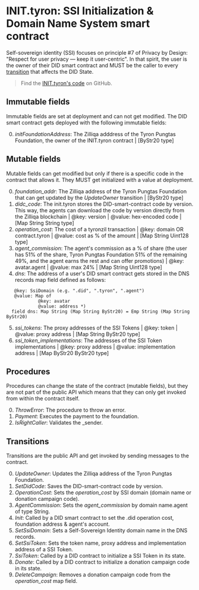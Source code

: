 # INIT.tyron: SSI Initialization & Domain Name System smart contract

Self-sovereign identity (SSI) focuses on principle #7 of Privacy by Design: "Respect for user privacy — keep it user-centric". In that spirit, the user is the owner of their DID smart contract and MUST be the caller to every [transition](./DID.tyron.md#transitions) that affects the DID State.

> Find the [INIT.tyron's code](https://github.com/pungtas/tyron.js/blob/master/lib/blockchain/smart-contracts/zilliqa/init.tyron.scilla) on GitHub.

## Immutable fields

Immutable fields are set at deployment and can not get modified. The DID smart contract gets deployed with the following immutable fields:

0. *initFoundationAddress*: The Zilliqa adddress of the Tyron Pungtas Foundation, the owner of the INIT.tyron contract | [ByStr20 type]

## Mutable fields

Mutable fields can get modified but only if there is a specific code in the contract that allows it. They MUST get initialized with a value at deployment.

0. *foundation_addr*: The Zilliqa address of the Tyron Pungtas Foundation that can get updated by the *UpdateOwner* transition | [ByStr20 type]
1. *didc_code*: The init.tyron stores the DID-smart-contract code by version. This way, the agents can download the code by version directly from the Zilliqa blockchain | @key: version | @value: hex-encoded code | [Map String String type]
2. *operation_cost*: The cost of a tyronzil transaction | @key: domain OR contract.tyron | @value: cost as % of the amount | [Map String Uint128 type]
3. *agent_commission*: The agent's commission as a % of share (the user has 51% of the share, Tyron Pungtas Foundation 51% of the remaining 49%, and the agent earns the rest and can offer promotions) | @key: avatar.agent | @value: max 24% | [Map String Uint128 type]
4. *dns*: The address of a user's DID smart contract gets stored in the DNS records map field defined as follows:
```
   @key: SsiDomain (e.g. ".did", ".tyron", ".agent")
   @value: Map of
            @key: avatar
            @value: address *)
  field dns: Map String (Map String ByStr20) = Emp String (Map String ByStr20)
```
5. *ssi_tokens*: The proxy addresses of the SSI Tokens | @key: token | @value: proxy address | [Map String ByStr20 type]
6. *ssi_token_implementations*: The addresses of the SSI Token implementations | @key: proxy address | @value: implementation address | [Map ByStr20 ByStr20 type]

## Procedures 

Procedures can change the state of the contract (mutable fields), but they are not part of the public API which means that they can only get invoked from within the contract itself.

0. *ThrowError*: The procedure to throw an error.
1. *Payment*: Executes the payment to the foundation.
2. *IsRightCaller*: Validates the _sender.

## Transitions

Transitions are the public API and get invoked by sending messages to the contract.  

0. *UpdateOwner*: Updates the Zilliqa address of the Tyron Pungtas Foundation.
1. *SetDidCode*: Saves the DID-smart-contract code by version.
2. *OperationCost*: Sets the *operation_cost* by SSI domain (domain name or donation campaign code).
3. *AgentCommission*: Sets the *agent_commission* by domain name.agent of type String.
4. *Init*: Called by a DID smart contract to set the .did operation cost, foundation address & agent's account.
5. *SetSsiDomain*: Sets a Self-Sovereign Identity domain name in the DNS records.
6. *SetSsiToken*: Sets the token name, proxy address and implementation address of a SSI Token.
7. *SsiToken*: Called by a DID contract to initialize a SSI Token in its state.
8. *Donate*: Called by a DID contract to initialize a donation campaign code in its state.
9. *DeleteCampaign*: Removes a donation campaign code from the *operation_cost* map field.
